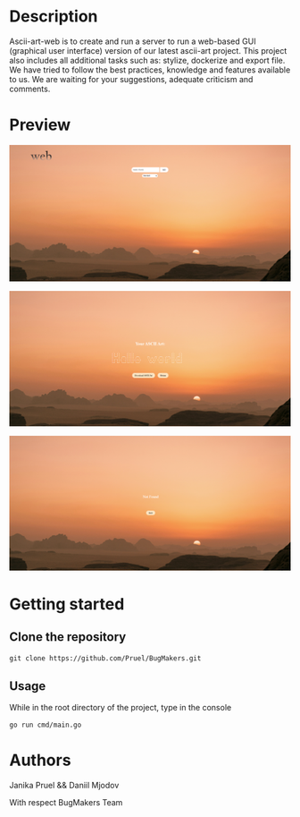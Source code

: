 # Description 
Ascii-art-web is to create and run a server to run a web-based GUI (graphical user interface) version of our latest ascii-art project. This project also includes all additional tasks such as: stylize, dockerize and export file. We have tried to follow the best practices, knowledge and features available to us. We are waiting for your suggestions, adequate criticism and comments.

# Preview

![landing page](./web/screenshots/homePage.png)

![Result page](./web/screenshots/resultPage.png)

![Error page](./web/screenshots/errorPage.png)

# Getting started

## Clone the repository 
```
git clone https://github.com/Pruel/BugMakers.git
```

## Usage 

While in the root directory of the project, type in the console 
```
go run cmd/main.go
```  

# Authors
Janika Pruel && Daniil Mjodov 

With respect
BugMakers Team
